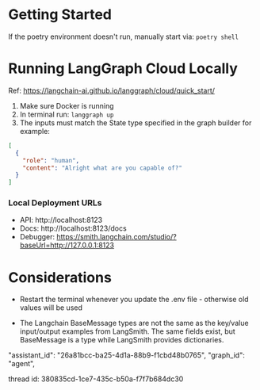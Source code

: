 
# Getting Started 

If the poetry environment doesn't run, manually start via: 
`poetry shell` 




# Running LangGraph Cloud Locally 

Ref: https://langchain-ai.github.io/langgraph/cloud/quick_start/

1. Make sure Docker is running
2. In terminal run: `langgraph up`
3. The inputs must match the State type specified in the graph builder for example: 

```json 
[
  {
    "role": "human",
    "content": "Alright what are you capable of?"
  }
]
```

### Local Deployment URLs
- API: http://localhost:8123
- Docs: http://localhost:8123/docs
- Debugger: https://smith.langchain.com/studio/?baseUrl=http://127.0.0.1:8123



# Considerations

- Restart the terminal whenever you update the .env file - otherwise old values will be used 

- The Langchain BaseMessage types are not the same as the key/value input/output examples from LangSmith. The same fields exist, but BaseMessage is a type while LangSmith provides dictionaries. 



"assistant_id": "26a81bcc-ba25-4d1a-88b9-f1cbd48b0765",
  "graph_id": "agent",

thread id: 
380835cd-1ce7-435c-b50a-f7f7b684dc30